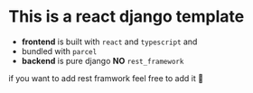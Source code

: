 # This is a react django template 

- **frontend** is built with `react` and `typescript` and  
- bundled with `parcel`
- **backend** is pure django **NO** `rest_framework`

if you want to add rest framwork feel free to add it 🙂
